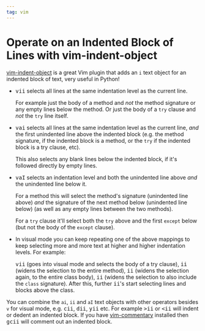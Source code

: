 ```yaml
---
tag: vim
---
```


Operate on an Indented Block of Lines with vim-indent-object
============================================================

[vim-indent-object](https://github.com/michaeljsmith/vim-indent-object) is a great Vim plugin that adds an `i` text object for an indented block of text,
very useful in Python!

* <kbd>vii</kbd> selects all lines at the same indentation level as the current line.

  For example just the body of a method and _not_ the method signature or any empty lines below the method.
  Or just the body of a `try` clause and _not_ the `try` line itself.
  
* <kbd>vai</kbd> selects all lines at the same indentation level as the current line,
  _and_ the first unindented line above the indented block (e.g. the method
  signature, if the indented block is a method, or the `try` if the indented
  block is a try clause, etc).
  
  This also selects any blank lines below the indented block, if it's followed
  directly by empty lines.

* <kbd>vaI</kbd> selects an indentation level and both the unindented line above _and_ the unindented line below it.

  For a method this will select the method's signature (unindented line above) _and_ the signature of the next method
  below (unindented line below) (as well as any empty lines between the two methods).
  
  For a `try` clause it'll select both the `try` above and the first `except` below (but not the body of the `except` clause).

* In visual mode you can keep repeating one of the above mappings to keep selecting more and more text at higher and higher indentation levels.
For example:

  <kbd>vii</kbd> (goes into visual mode and selects the body of a try clause),
  <kbd>ii</kbd> (widens the selection to the entire method),
  <kbd>ii</kbd> (widens the selection again, to the entire class body),
  <kbd>ii</kbd> (widens the selection to also include the `class` signature).
  After this, further <kbd>ii</kbd>'s start selecting lines and blocks above the class.

You can combine the `ai`, `ii` and `aI` text objects with other operators besides `v` for visual mode,
e.g. <kbd>cii</kbd>, <kbd>dii</kbd>, <kbd>yii</kbd> etc.
For example <kbd>>ii</kbd> or <kbd><ii</kbd> will indent or dedent an indented block.
If you have [vim-commentary](https://github.com/tpope/vim-commentary) installed then
<kbd>gcii</kbd> will comment out an indented block.
